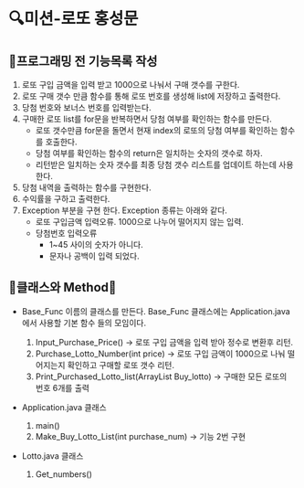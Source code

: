 # 🔍미션-로또 홍성문 

## 🚀프로그래밍 전 기능목록 작성
1. 로또 구입 금액을 입력 받고 1000으로 나눠서 구매 갯수를 구한다.
2. 로또 구매 갯수 만큼 함수를 통해 로또 번호를 생성해 list에 저장하고 출력한다.
3. 당첨 번호와 보너스 번호를 입력받는다.
4. 구매한 로또 list를 for문을 반복하면서 당첨 여부를 확인하는 함수를 만든다. 
    - 로또 갯수만큼 for문을 돌면서 현재 index의 로또의 당첨 여부를 확인하는 함수를 호출한다.
    - 당첨 여부를 확인하는 함수의 return은 일치하는 숫자의 갯수로 하자.
    - 리턴받은 일치하는 숫자 갯수를 최종 당첨 갯수 리스트를 업데이트 하는데 사용한다.
5. 당첨 내역을 출력하는 함수를 구현한다.
6. 수익률을 구하고 출력한다.
7. Exception 부분을 구현 한다. Exception 종류는 아래와 같다.
    - 로또 구입금액 입력오류. 1000으로 나누어 떨어지지 않는 입력.
    - 당첨번호 입력오류
      - 1~45 사이의 숫자가 아니다.  
      - 문자나 공백이 입력 되었다. 
   
## 📮클래스와 Method📮
- Base_Func 이름의 클래스를 만든다. Base_Func 클래스에는 Application.java에서 사용할 기본 함수 들의 모임이다.
  1. Input_Purchase_Price() -> 로또 구입 금액을 입력 받아 정수로 변환후 리턴.
  2. Purchase_Lotto_Number(int price) -> 로또 구입 금액이 1000으로 나눠 떨어지는지 확인하고 구매할 로또 갯수 리턴.
  3. Print_Purchased_Lotto_list(ArrayList<Lotto> Buy_lotto) -> 구매한 모든 로또의 번호 6개를 출력

- Application.java 클래스
  1. main()
  2. Make_Buy_Lotto_List(int purchase_num) -> 기능 2번 구현

- Lotto.java 클래스
  1. Get_numbers()